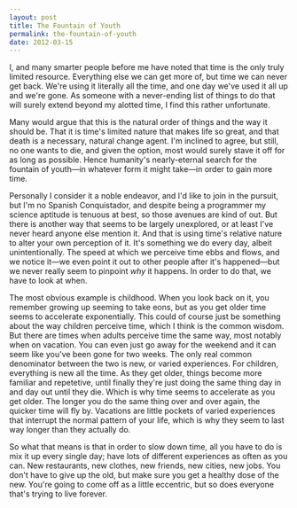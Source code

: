 ```yaml
---
layout: post
title: The Fountain of Youth
permalink: the-fountain-of-youth
date: 2012-03-15
---
```


I, and many smarter people before me have noted that time is the only truly limited resource. Everything else we can get more of, but time we can never get back. We're using it literally all the time, and one day we've used it all up and we're gone. As someone with a never-ending list of things to do that will surely extend beyond my alotted time, I find this rather unfortunate.

Many would argue that this is the natural order of things and the way it should be. That it is time's limited nature that makes life so great, and that death is a necessary, natural change agent. I'm inclined to agree, but still, no one wants to die, and given the option, most would surely stave it off for as long as possible. Hence humanity's nearly-eternal search for the fountain of youth—in whatever form it might take—in order to gain more time.

Personally I consider it a noble endeavor, and I'd like to join in the pursuit, but I'm no Spanish Conquistador, and despite being a programmer my science aptitude is tenuous at best, so those avenues are kind of out. But there is another way that seems to be largely unexplored, or at least I've never heard anyone else mention it. And that is using time's relative nature to alter your own perception of it. It's something we do every day, albeit unintentionally. The speed at which we perceive time ebbs and flows, and we notice it—we even point it out to other people after it's happened—but we never really seem to pinpoint _why_ it happens. In order to do that, we have to look at when.

The most obvious example is childhood. When you look back on it, you remember growing up seeming to take eons, but as you get older time seems to accelerate exponentially. This could of course just be something about the way children perceive time, which I think is the common wisdom. But there are times when adults perceive time the same way, most notably when on vacation. You can even just go away for the weekend and it can seem like you've been gone for two weeks. The only real common denominator between the two is new, or varied experiences. For children, everything is new all the time. As they get older, things become more familiar and repetetive, until finally they're just doing the same thing day in and day out until they die. Which is why time seems to accelerate as you get older. The longer you do the same thing over and over again, the quicker time will fly by. Vacations are little pockets of varied experiences that interrupt the normal pattern of your life, which is why they seem to last way longer than they actually do.

So what that means is that in order to slow down time, all you have to do is mix it up every single day; have lots of different experiences as often as you can. New restaurants, new clothes, new friends, new cities, new jobs. You don't have to give up the old, but make sure you get a healthy dose of the new. You're going to come off as a little eccentric, but so does everyone that's trying to live forever.
